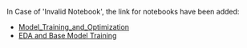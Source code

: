 In Case of 'Invalid Notebook', the link for notebooks have been added:
- [Model_Training_and_Optimization](https://colab.research.google.com/drive/1tkkeFBBQwxc6CsMe6hFTI5Ll1qOxc_3d?usp=sharing)
- [EDA and Base Model Training](https://colab.research.google.com/drive/1Ok0UOs3ldfdNq1NcdED0hIWSkOospWzN?usp=sharing)
